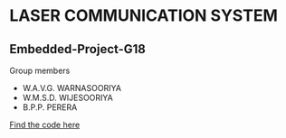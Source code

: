 # LASER COMMUNICATION SYSTEM
## Embedded-Project-G18

Group members
+ W.A.V.G. WARNASOORIYA
+ W.M.S.D. WIJESOORIYA
+ B.P.P. PERERA

[Find the code here](https://github.com/vanowarna/Embedded-Project-G18/tree/main/Code)

